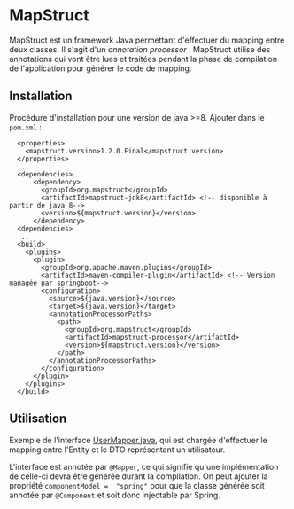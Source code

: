 # MapStruct

MapStruct est un framework Java permettant d'effectuer du mapping entre deux classes. 
Il s'agit d'un *annotation processor* : MapStruct utilise des annotations qui vont être lues et traitées pendant la phase de compilation de l'application pour générer le code de mapping.

## Installation

Procédure d'installation pour une version de java >=8. Ajouter dans le `pom.xml` : 

```
  <properties>
    <mapstruct.version>1.2.0.Final</mapstruct.version>
  </properties>
  ...
  <dependencies>
      <dependency>
        <groupId>org.mapstruct</groupId>
        <artifactId>mapstruct-jdk8</artifactId> <!-- disponible à partir de java 8-->
        <version>${mapstruct.version}</version>
      </dependency>
  <dependencies>
  ...
  <build>
    <plugins>
      <plugin>
        <groupId>org.apache.maven.plugins</groupId>
        <artifactId>maven-compiler-plugin</artifactId> <!-- Version managée par springboot-->
        <configuration>
          <source>${java.version}</source>
          <target>${java.version}</target>
          <annotationProcessorPaths>
            <path>
              <groupId>org.mapstruct</groupId>
              <artifactId>mapstruct-processor</artifactId>
              <version>${mapstruct.version}</version>
            </path>
          </annotationProcessorPaths>
        </configuration>
      </plugin>
    </plugins>
  </build>
```

## Utilisation

Exemple de l'interface [UserMapper.java](../../master/src/main/java/fr/deroffal/portail/authentification/mapping/UserMapper.java), qui est chargée d'effectuer le mapping entre l'Entity et le DTO représentant un
utilisateur.
 
 L'interface est annotée par `@Mapper`, ce qui signifie qu'une implémentation de celle-ci devra être générée durant la compilation. On peut ajouter la propriété `componentModel = 
 "spring"` pour que la classe générée soit annotée par `@Component` et soit donc injectable par Spring.
